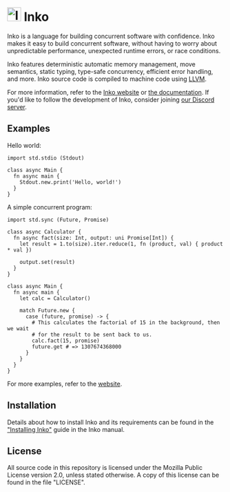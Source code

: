 # <img src="https://inko-lang.org/images/logo.png?hash=4949e4795aafcdb1e6bbc31a555a9d4e82e65680656b8520831b1ced17c2a4d0" width="32" alt="Inko logo" /> Inko

Inko is a language for building concurrent software with confidence. Inko makes
it easy to build concurrent software, without having to worry about
unpredictable performance, unexpected runtime errors, or race conditions.

Inko features deterministic automatic memory management, move semantics, static
typing, type-safe concurrency, efficient error handling, and more. Inko source
code is compiled to machine code using [LLVM](https://llvm.org/).

For more information, refer to the [Inko website][website] or [the
documentation](https://docs.inko-lang.org). If you'd like to follow the
development of Inko, consider joining [our Discord
server](https://discord.gg/seeURxHxCb).

## Examples

Hello world:

```inko
import std.stdio (Stdout)

class async Main {
  fn async main {
    Stdout.new.print('Hello, world!')
  }
}
```

A simple concurrent program:

```inko
import std.sync (Future, Promise)

class async Calculator {
  fn async fact(size: Int, output: uni Promise[Int]) {
    let result = 1.to(size).iter.reduce(1, fn (product, val) { product * val })

    output.set(result)
  }
}

class async Main {
  fn async main {
    let calc = Calculator()

    match Future.new {
      case (future, promise) -> {
        # This calculates the factorial of 15 in the background, then we wait
        # for the result to be sent back to us.
        calc.fact(15, promise)
        future.get # => 1307674368000
      }
    }
  }
}
```

For more examples, refer to the [website][website].

## Installation

Details about how to install Inko and its requirements can be found in the
["Installing
Inko"](https://docs.inko-lang.org/manual/main/setup/installation/) guide in the
Inko manual.

## License

All source code in this repository is licensed under the Mozilla Public License
version 2.0, unless stated otherwise. A copy of this license can be found in the
file "LICENSE".

[website]: https://inko-lang.org/
